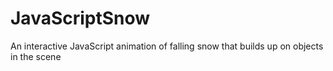 # JavaScriptSnow
An interactive JavaScript animation of falling snow that builds up on objects in the scene
